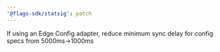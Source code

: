 ```yaml
---
'@flags-sdk/statsig': patch
---
```


If using an Edge Config adapter, reduce minimum sync delay for config specs from 5000ms->1000ms

